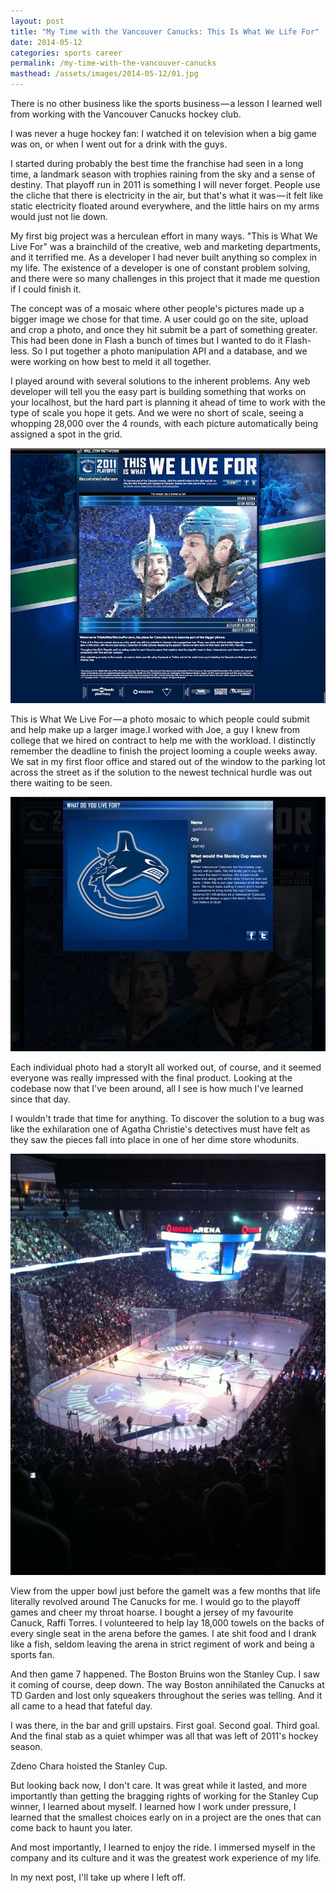 ```yaml
---
layout: post
title: "My Time with the Vancouver Canucks: This Is What We Life For"
date: 2014-05-12
categories: sports career
permalink: /my-time-with-the-vancouver-canucks
masthead: /assets/images/2014-05-12/01.jpg
---
```

There is no other business like the sports business — a lesson I learned well from working with the Vancouver Canucks hockey club.

I was never a huge hockey fan: I watched it on television when a big game was on, or when I went out for a drink with the guys.

I started during probably the best time the franchise had seen in a long time, a landmark season with trophies raining from the sky and a sense of destiny. That playoff run in 2011 is something I will never forget. People use the cliche that there is electricity in the air, but that's what it was — it felt like static electricity floated around everywhere, and the little hairs on my arms would just not lie down.

My first big project was a herculean effort in many ways. "This is What We Live For" was a brainchild of the creative, web and marketing departments, and it terrified me. As a developer I had never built anything so complex in my life. The existence of a developer is one of constant problem solving, and there were so many challenges in this project that it made me question if I could finish it.

The concept was of a mosaic where other people's pictures made up a bigger image we chose for that time. A user could go on the site, upload and crop a photo, and once they hit submit be a part of something greater. This had been done in Flash a bunch of times but I wanted to do it Flash-less. So I put together a photo manipulation API and a database, and we were working on how best to meld it all together.

I played around with several solutions to the inherent problems. Any web developer will tell you the easy part is building something that works on your localhost, but the hard part is planning it ahead of time to work with the type of scale you hope it gets. And we were no short of scale, seeing a whopping 28,000 over the 4 rounds, with each picture automatically being assigned a spot in the grid.

![thisiswhatwelivefor.com](/assets/images/2014-05-12/02.jpg)

This is What We Live For — a photo mosaic to which people could submit and help make up a larger image.I worked with Joe, a guy I knew from college that we hired on contract to help me with the workload. I distinctly remember the deadline to finish the project looming a couple weeks away. We sat in my first floor office and stared out of the window to the parking lot across the street as if the solution to the newest technical hurdle was out there waiting to be seen.

![thisiswhatwelivefor.com](/assets/images/2014-05-12/03.jpg)

Each individual photo had a storyIt all worked out, of course, and it seemed everyone was really impressed with the final product. Looking at the codebase now that I've been around, all I see is how much I've learned since that day.

I wouldn't trade that time for anything. To discover the solution to a bug was like the exhilaration one of Agatha Christie's detectives must have felt as they saw the pieces fall into place in one of her dime store whodunits.

![thisiswhatwelivefor.com](/assets/images/2014-05-12/04.jpg)

View from the upper bowl just before the gameIt was a few months that life literally revolved around The Canucks for me. I would go to the playoff games and cheer my throat hoarse. I bought a jersey of my favourite Canuck, Raffi Torres. I volunteered to help lay 18,000 towels on the backs of every single seat in the arena before the games. I ate shit food and I drank like a fish, seldom leaving the arena in strict regiment of work and being a sports fan.

And then game 7 happened. The Boston Bruins won the Stanley Cup. I saw it coming of course, deep down. The way Boston annihilated the Canucks at TD Garden and lost only squeakers throughout the series was telling. And it all came to a head that fateful day.

I was there, in the bar and grill upstairs. First goal. Second goal. Third goal. And the final stab as a quiet whimper was all that was left of 2011's hockey season.

Zdeno Chara hoisted the Stanley Cup.

But looking back now, I don't care. It was great while it lasted, and more importantly than getting the bragging rights of working for the Stanley Cup winner, I learned about myself. I learned how I work under pressure, I learned that the smallest choices early on in a project are the ones that can come back to haunt you later.

And most importantly, I learned to enjoy the ride. I immersed myself in the company and its culture and it was the greatest work experience of my life.

In my next post, I'll take up where I left off.
